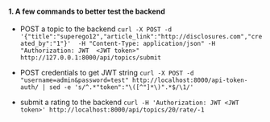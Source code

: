 #### 1. A few commands to better test the backend
* POST a topic to the backend `curl -X POST -d '{"title":"superego12","article_link":"http://disclosures.com","created_by":"1"}'  -H "Content-Type: application/json" -H "Authorization: JWT  <JWT token>" http://127.0.0.1:8000/api/topics/submit`

* POST credentials to get JWT string `curl -X POST -d "username=admin&password=test" http://localhost:8000/api-token-auth/ | sed -e 's/^.*"token":"\([^"]*\)".*$/\1/'`

* submit a rating to the backend `curl -H 'Authorization: JWT <JWT token>' http://localhost:8000/api/topics/20/rate/-1`